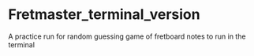 # Fretmaster_terminal_version
A practice run for random guessing game of fretboard notes to run in the terminal
